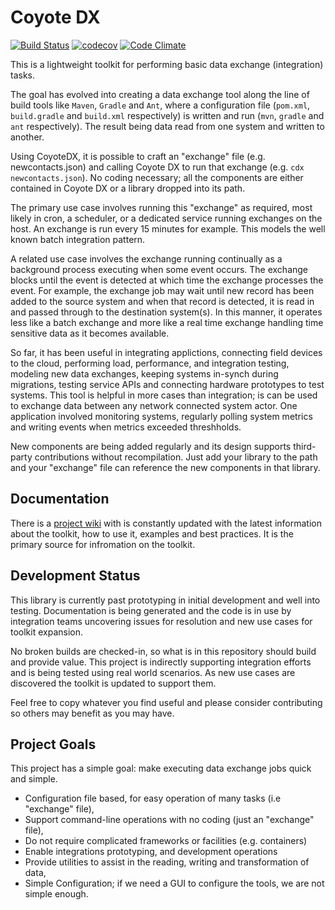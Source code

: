 
# Coyote DX
[![Build Status](https://travis-ci.org/sdcote/coyote.svg?branch=develop)](https://travis-ci.org/sdcote/coyote) [![codecov](https://codecov.io/gh/sdcote/coyote/branch/develop/graph/badge.svg)](https://codecov.io/gh/sdcote/coyote) [![Code Climate](https://codeclimate.com/github/sdcote/coyote/badges/gpa.svg)](https://codeclimate.com/github/sdcote/coyote)


This is a lightweight toolkit for performing basic data exchange (integration) tasks.

The goal has evolved into creating a data exchange tool along the line of build tools like `Maven`, `Gradle` and `Ant`, where a configuration file (`pom.xml`, `build.gradle` and `build.xml` respectively) is written and run (`mvn`, `gradle` and `ant` respectively). The result being data read from one system and written to another.

Using CoyoteDX, it is possible to craft an "exchange" file (e.g. newcontacts.json) and calling Coyote DX to run that exchange (e.g. `cdx newcontacts.json`). No coding necessary; all the components are either contained in Coyote DX or a library dropped into its path.

The primary use case involves running this "exchange" as required, most likely in cron, a scheduler, or a dedicated service running exchanges on the host. An exchange is run every 15 minutes for example. This models the well known batch integration pattern.

A related use case involves the exchange running continually as a background process executing when some event occurs. The exchange blocks until the event is detected at which time the exchange processes the event. For example, the exchange job may wait until new record has been added to the source system and when that record is detected, it is read in and passed through to the destination system(s). In this manner, it operates less like a batch exchange and more like a real time exchange handling time sensitive data as it becomes available.

So far, it has been useful in integrating applictions, connecting field devices to the cloud, performing load, performance, and integration testing, modeling new data exchanges, keeping systems in-synch during migrations, testing service APIs and connecting hardware prototypes to test systems. This tool is helpful in more cases than integration; is can be used to exchange data between any network connected system actor. One application involved monitoring systems, regularly polling system metrics and writing events when metrics exceeded threshholds.

New components are being added regularly and its design supports third-party contributions without recompilation. Just add your library to the path and your "exchange" file can reference the new components in that library.

## Documentation

There is a [project wiki](https://github.com/sdcote/coyotedx/wiki) with is constantly updated with the latest information about the toolkit, how to use it, examples and best practices. It is the primary source for infromation on the toolkit.

## Development Status

This library is currently past prototyping in initial development and well into testing. Documentation is being generated and the code is in use by integration teams uncovering issues for resolution and new use cases for toolkit expansion.

No broken builds are checked-in, so what is in this repository should build and provide value. This project is indirectly supporting integration efforts and is being tested using real world scenarios. As new use cases are discovered the toolkit is updated to support them. 

Feel free to copy whatever you find useful and please consider contributing so others may benefit as you may have. 

## Project Goals

This project has a simple goal: make executing data exchange jobs quick and simple.

 * Configuration file based, for easy operation of many tasks (i.e "exchange" file),
 * Support command-line operations with no coding (just an "exchange" file),
 * Do not require complicated frameworks or facilities (e.g. containers)
 * Enable integrations prototyping, and development operations
 * Provide utilities to assist in the reading, writing and transformation of data,
 * Simple Configuration; if we need a GUI to configure the tools, we are not simple enough.
